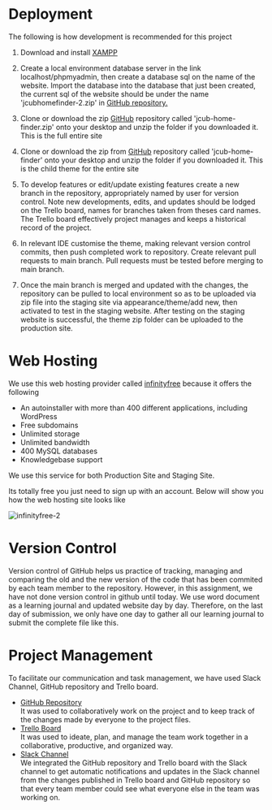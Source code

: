 # Deployment

The following is how development is recommended for this project

1. Download and install <a href="https://www.apachefriends.org/">XAMPP</a>

2. Create a local environment database server in the link localhost/phpmyadmin, then create a database sql on the name of the website. Import the database into the database that just been created, the current sql of the website should be under the name 'jcubhomefinder-2.zip' in  <a href="https://github.com/PhucLanPhan/CMS-assignmen.git">GitHub repository.</a>

3. Clone or download the zip  <a href="https://github.com/PhucLanPhan/CMS-assignmen.git">GitHub</a> repository called 'jcub-home-finder.zip' onto your desktop and unzip the folder if you downloaded it. This is the full entire site 

4. Clone or download the zip from <a href="https://github.com/PhucLanPhan/CMS-assignmen.git">GitHub</a>  repository called 'jcub-home-finder' onto your desktop and unzip the folder if you downloaded it. This is the child theme for the entire  site

5. To develop features or edit/update existing features create a new branch in the repository, appropriately named by user for version control. Note new developments, edits, and updates should be lodged on the Trello board, names for branches taken from theses card names. The Trello board effectively project manages and keeps a historical record of the project.

6. In relevant IDE customise the theme, making relevant version control commits, then push completed work to repository. Create relevant pull requests to main branch. Pull requests must be tested before merging to main branch.

7. Once the main branch is merged and updated with the changes, the repository can be pulled to local environment so as to be uploaded via zip file into the staging site via appearance/theme/add new, then activated to test in the staging website. After testing on the staging website is successful, the theme zip folder can be uploaded to the production site.


# Web Hosting
We use this web hosting provider called <a href="https://infinityfree.net">infinityfree</a> because it offers the following  
* An autoinstaller with more than 400 different applications, including WordPress
* Free subdomains
* Unlimited storage
* Unlimited bandwidth
* 400 MySQL databases
* Knowledgebase support

We use this service for both Production Site and Staging Site.

Its totally free you just need to sign up with an account. Below will show you how the web hosting site looks like

![infinityfree-2](https://user-images.githubusercontent.com/68360382/148569386-b2453342-c232-4e2d-ae22-819eb7c1d43c.png)

# Version Control 

Version control of GitHub helps us practice of tracking, managing and comparing the old and the new version of the code that has been commited by each team member to the repository. However, in this assignment, we have not done version control in github until today. We use word document as a learning journal and updated website day by day. Therefore, on the last day of submission, we only have one day to gather all our learning journal to submit the complete file like this.

# Project Management
To facilitate our communication and task management, we have used Slack Channel, GitHub repository and Trello board.

* [GitHub Repository](https://github.com/PhucLanPhan/CMS-assignmen.git)<br/>
It was used to collaboratively work on the project and to keep track of the changes made by everyone to the project files.
* [Trello Board](https://trello.com/b/HfPsk2c6/cms)<br/>
It was used to ideate, plan, and manage the team work together in a collaborative, productive, and organized way.
* [Slack Channel](https://app.slack.com/client/T1HPNSNKT/C04QJQUABR6/thread/C04QJQUABR6-1682243806.851439)<br/>
We integrated the GitHub repository and Trello board with the Slack channel to get automatic notifications and updates in the Slack channel from the changes published in Trello board and GitHub repository so that every team member could see what everyone else in the team was working on.
